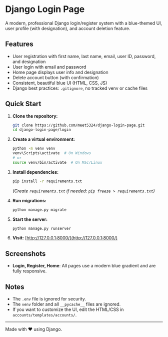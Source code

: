 # Django Login Page

A modern, professional Django login/register system with a blue-themed UI, user profile (with designation), and account deletion feature.

## Features

- User registration with first name, last name, email, user ID, password, and designation
- User login with email and password
- Home page displays user info and designation
- Delete account button (with confirmation)
- Consistent, beautiful blue UI (HTML, CSS, JS)
- Django best practices: `.gitignore`, no tracked venv or cache files

## Quick Start

1. **Clone the repository:**
   ```bash
   git clone https://github.com/meet5324/django-login-page.git
   cd django-login-page/login
   ```
2. **Create a virtual environment:**
   ```bash
   python -m venv venv
   venv\Scripts\activate  # On Windows
   # or
   source venv/bin/activate  # On Mac/Linux
   ```
3. **Install dependencies:**
   ```bash
   pip install -r requirements.txt
   ```
   *(Create `requirements.txt` if needed: `pip freeze > requirements.txt`)*

4. **Run migrations:**
   ```bash
   python manage.py migrate
   ```

5. **Start the server:**
   ```bash
   python manage.py runserver
   ```

6. **Visit:**
   [http://127.0.0.1:8000/](http://127.0.0.1:8000/)

## Screenshots

- **Login, Register, Home**: All pages use a modern blue gradient and are fully responsive.

## Notes

- The `.env` file is ignored for security.
- The `venv` folder and all `__pycache__` files are ignored.
- If you want to customize the UI, edit the HTML/CSS in `accounts/templates/accounts/`.

---

Made with ❤️ using Django.
